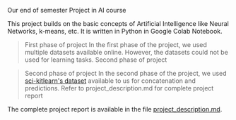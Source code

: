Our end of semester Project in AI course

This project builds on the basic concepts of Artificial Intelligence like Neural Networks, k-means, etc. It is written in Python in Google Colab Notebook.
> First phase of project
In the first phase of the project, we used multiple datasets available online. However, the datasets could not be used for learning tasks.
Second phase of project

> Second phase of project
In the second phase of the project, we used [sci-kitlearn's dataset](https://scikit-learn.org/stable/modules/classes.html#module-sklearn.datasets) available to us for concatenation and predictions.
Refer to project_description.md for complete project report

The complete project report is available in the file [project_description.md](https://github.com/AmmarAhmedl200961/Medical-Health-Record-Analysis-Prediction/blob/7f312739c5d798b1ad476c76ab0cac8b40e30190/project_description.md).
